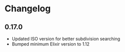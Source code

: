 # Changelog

## 0.17.0

  * Updated ISO version for better subdivision searching
  * Bumped minimum Elixir version to 1.12
